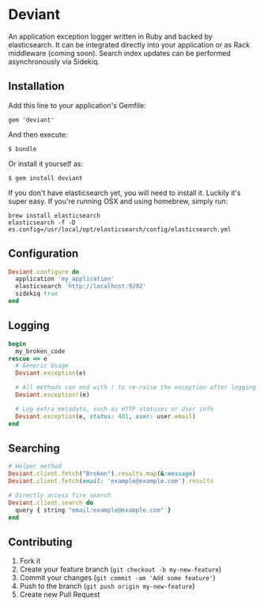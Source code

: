 # Deviant

An application exception logger written in Ruby and backed by elasticsearch. It can be integrated directly into your application or as Rack middleware (coming soon). Search index updates can be performed asynchronously via Sidekiq.

## Installation

Add this line to your application's Gemfile:

    gem 'deviant'

And then execute:

    $ bundle

Or install it yourself as:

    $ gem install deviant

If you don't have elasticsearch yet, you will need to install it. Luckily it's super easy. If you're running OSX and using homebrew, simply run:

```
brew install elasticsearch
elasticsearch -f -D es.config=/usr/local/opt/elasticsearch/config/elasticsearch.yml
```

## Configuration

``` ruby
Deviant.configure do
  application 'my_application'
  elasticsearch 'http://localhost:9292'
  sidekiq true
end
```

## Logging

``` ruby
begin
  my_broken_code
rescue => e
  # Generic Usage
  Deviant.exception(e)

  # All methods can end with ! to re-raise the exception after logging
  Deviant.exception!(e)

  # Log extra metadata, such as HTTP statuses or User info
  Deviant.exception(e, status: 401, user: user.email)
end
```

## Searching

``` ruby
# Helper method
Deviant.client.fetch("Broken").results.map(&:message)
Deviant.client.fetch(email: 'example@example.com').results

# Directly access Tire search
Deviant.client.search do
  query { string "email:example@example.com" }
end
```

## Contributing

1. Fork it
2. Create your feature branch (`git checkout -b my-new-feature`)
3. Commit your changes (`git commit -am 'Add some feature'`)
4. Push to the branch (`git push origin my-new-feature`)
5. Create new Pull Request
